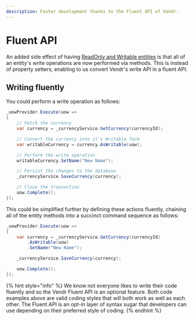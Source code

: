 ```yaml
---
description: Faster development thanks to the Fluent API of Vendr.
---
```


# Fluent API

An added side effect of having [ReadOnly and Writable entities](readonly-and-writable-entities.md) is that all of an entity's write operations are now performed via methods. This is instead of property setters, enabling to us convert Vendr's write API in a fluent API.

## Writing fluently

You could perform a write operation as follows:

```csharp
_uowProvider.Execute(uow =>
{
    // Fetch the currency
    var currency = _currencyService.GetCurrency(currencyId);

    // Convert the currency into it's Writable form
    var writableCurrency = currency.AsWritable(uow);

    // Perform the write operation
    writableCurrency.SetName("New Name");

    // Persist the changes to the database
    _currencyService.SaveCurrency(currency);

    // Close the transaction
    uow.Complete();
});

```

This could be simplified further by defining these actions fluently, chaining all of the entity methods into a succinct command sequence as follows:

```csharp
_uowProvider.Execute(uow =>
{
    var currency = _currencyService.GetCurrency(currencyId)
        .AsWritable(uow)
        .SetName("New Name");

    _currencyService.SaveCurrency(currency);

    uow.Complete();
});

```

{% hint style="info" %}
We know not everyone likes to write their code fluently and so the Vendr Fluent API is an optional feature. Both code examples above are valid coding styles that will both work as well as each other. The Fluent API is an opt-in layer of syntax sugar that developers can use depending on their preferred style of coding.
{% endhint %}
